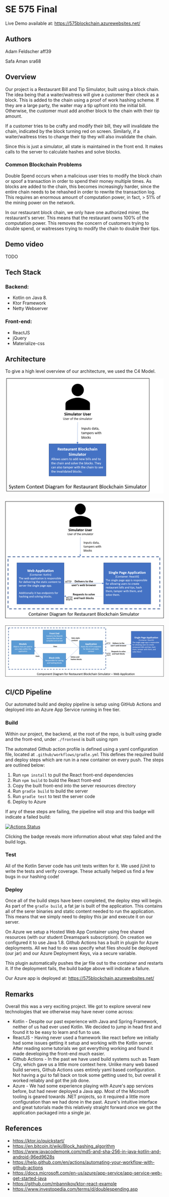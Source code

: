 # SE 575 Final
Live Demo available at: https://575blockchain.azurewebsites.net/

## Authors
Adam Feldscher aff39

Safa Aman sra68
  
## Overview
Our project is a Restaurant Bill and Tip Simulator, built using a block chain. The idea being that a waiter/waitress will give a customer their check as a block. This is added to the chain using a proof of work hashing scheme. If they are a large party, the waiter may a tip upfront into the initial bill. Otherwise, the customer must add another block to the chain with their tip amount. 

If a customer tries to be crafty and modify their bill, they will invalidate the chain, indicated by the block turning red on screen. Similarly, if a waiter/waitress tries to change their tip they will also invalidate the chain. 

Since this is just a simulator, all state is maintained in the front end. It makes calls to the server to calculate hashes and solve blocks.

### Common Blockchain Problems
Double Spend occurs when a malicious user tries to modify the block chain or spoof a transaction in order to spend their money multiple times. As blocks are added to the chain, this becomes increasingly harder, since the entire chain needs to be rehashed in order to rewrite the transaction log. This requires an enormous amount of computation power, in fact, > 51% of the mining power on the network. 

In our restaurant block chain, we only have one authorized miner, the restaurant's server. This means that the restaurant owns 100% of the computation power. This removes the concern of customers trying to double spend, or waitresses trying to modify the chain to double their tips. 

## Demo video
TODO


## Tech Stack 
### Backend: 
* Kotlin on Java 8. 
* Ktor Framework 
* Netty Webserver

### Front-end: 
* ReactJS
* jQuery
* Materialize-css

## Architecture
To give a high level overview of our architecture, we used the C4 Model.

![Context Diagram](/diagrams/context.png?raw=true)

![Context Diagram](/diagrams/container.png?raw=true)

![Context Diagram](/diagrams/component.png?raw=true)


## CI/CD Pipeline 

Our automated build and deploy pipeline is setup using GitHub Actions and deployed into an Azure App Service running in free tier.

### Build

Within our project, the backend, at the root of the repo, is built using gradle and the front-end, under `./frontend` is built using npm

The automated Github action profile is defined using a yaml configuration file, located at `.github/workflows/gradle.yml` This defines the required build and deploy steps which are run in a new container on every push. The steps are outlined below:

1. Run `npm install` to pull the React front-end dependencies 
1. Run `npm build` to build the React front-end
1. Copy the built front-end into the server resources directory
1. Run `gradle build` to build the server
1. Run `gradle test` to test the server code
1. Deploy to Azure

If any of these steps are failing, the pipeline will stop and this badge will indicate a failed build:

[![Actions Status](https://github.com/afeldscher/CS575Final/workflows/JavaCI/badge.svg)](https://github.com/afeldscher/CS575Final/actions)

Clicking the badge reveals more information about what step failed and the build logs. 

### Test
All of the Kotlin Server code has unit tests written for it. We used jUnit to write the tests and verify coverage. These actually helped us find a few bugs in our hashing code!

### Deploy

Once all of the build steps have been completed, the deploy step will begin. As part of the `gradle build`, a fat jar is built of the application. This contains all of the serer binaries and static content needed to run the application. This means that we simply need to deploy this jar and execute it on our server. 

On Azure we setup a Hosted Web App Container using free shared resources (with our student Dreamspark subscription). On creation we configured it to use Java 1.8. Github Actions has a built in plugin for Azure deployments. All we had to do was specify what files should be deployed (our jar) and our Azure Deployment Keys, via a secure variable. 

This plugin automatically pushes the jar file out to the container and restarts it. If the deployment fails, the build badge above will indicate a failure. 

Our Azure app is deployed at: https://575blockchain.azurewebsites.net/

## Remarks
Overall this was a very exciting project. We got to explore several new technologies that we otherwise may have never come across:
* Kotlin - Despite our past experience with Java and Spring Framework, neither of us had ever used Kotlin. We decided to jump in head first and found it to be easy to learn and fun to use. 
* ReactJS - Having never used a framework like react before we initially had some issues getting it setup and working with the Kotlin server. After reading some tutorials we got everything working and found it made developing the front-end much easier. 
* Github Actions - In the past we have used build systems such as Team City, which gave us a little more context here. Unlike many web based build servers, Github Actions uses entirely yaml based configuration. Not having a gui to fall back on took some getting used to, but overall it worked reliably and got the job done. 
* Azure - We had some experience playing with Azure's app services before, but had never deployed a Java app. Most of the Microsoft tooling is geared towards .NET projects, so it required a little more configuration than we had done in the past. Azure's intuitive interface and great tutorials made this relatively straight forward once we got the application packaged into a single jar. 


## References
* https://ktor.io/quickstart/
* https://en.bitcoin.it/wiki/Block_hashing_algorithm
* https://www.javacodemonk.com/md5-and-sha-256-in-java-kotlin-and-android-96ed9628s
* https://help.github.com/en/actions/automating-your-workflow-with-github-actions
* https://docs.microsoft.com/en-us/azure/app-service/app-service-web-get-started-java
* https://github.com/mbannikov/ktor-react-example
* https://www.investopedia.com/terms/d/doublespending.asp
